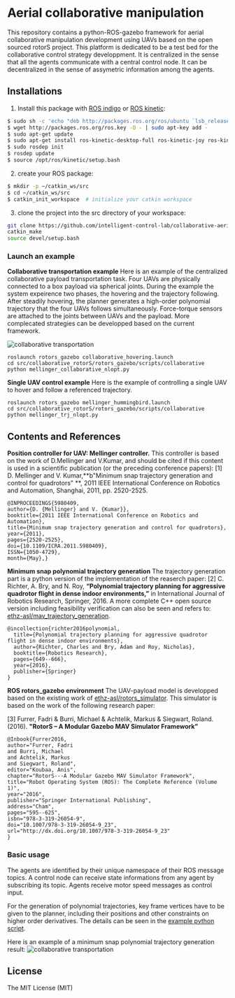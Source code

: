# Aerial collaborative manipulation

This repository contains a python-ROS-gazebo framework for aerial collaborative manipulation development using UAVs based on the open sourced rotorS project.
This platform is dedicated to be a test bed for the collaborative control strategy developpment. It is centralized in the sense that all the agents communicate with a central control node. It can be decentralized in the sense of assymetric information among the agents.

## Installations
1. Install this package with [ROS indigo](http://wiki.ros.org/indigo/Installation/Ubuntu "ROS indigo") or [ROS kinetic](http://wiki.ros.org/kinetic/Installation/Ubuntu "ROS kinetic"):
```bash
$ sudo sh -c 'echo "deb http://packages.ros.org/ros/ubuntu `lsb_release -sc` main" > /etc/apt/sources.list.d/ros-latest.list'
$ wget http://packages.ros.org/ros.key -O - | sudo apt-key add -
$ sudo apt-get update
$ sudo apt-get install ros-kinetic-desktop-full ros-kinetic-joy ros-kinetic-octomap-ros ros-kinetic-mavlink python-wstool python-catkin-tools protobuf-compiler libgoogle-glog-dev ros-kinetic-control-toolbox
$ sudo rosdep init
$ rosdep update
$ source /opt/ros/kinetic/setup.bash
```
2. create your ROS package:
```bash
$ mkdir -p ~/catkin_ws/src
$ cd ~/catkin_ws/src
$ catkin_init_workspace  # initialize your catkin workspace
```
3. clone the project into the src directory of your workspace:
```bash
git clone https://github.com/intelligent-control-lab/collaborative-aerial-transportation.git
catkin_make
source devel/setup.bash
```

### Launch an example
**Collaborative transportation example**
Here is an example of the centralized collaborative payload transportation task. Four UAVs are physically connected to a box payload via spherical joints. During the example the system expeirence two phases, the hovering and the trajectory following. After steadily hovering, the planner generates a high-order polynomial trajectory that the four UAVs follows simultaneously. Force-torque sensors are attached to the joints between UAVs and the payload. More complecated strategies can be developped based on the current framework.

![collaborative transportation](https://github.com/intelligent-control-lab/Collaborative_Aerial_Transportation/blob/master/rotors_gazebo/images/collaborative_transportation.png "collaborative transportation")

```
roslaunch rotors_gazebo collaborative_hovering.launch
cd src/collaborative_rotorS/rotors_gazebo/scripts/collaborative
python mellinger_collaborative_nlopt.py
```

**Single UAV control example**
Here is the example of controlling a single UAV to hover and follow a referenced trajectory.

```
roslaunch rotors_gazebo mellinger_hummingbird.launch
cd src/collaborative_rotorS/rotors_gazebo/scripts/collaborative
python mellinger_trj_nlopt.py
```

## Contents and References
**Position controller for UAV: Mellinger controller.**
This controller is based on the work of D.Mellinger and V.Kumar, and should be cited if this content is used in a scientific publication (or the preceding conference papers):
[1] D. Mellinger and V. Kumar,**b"Minimum snap trajectory generation and control for quadrotors" **, 2011 IEEE International Conference on Robotics and Automation, Shanghai, 2011, pp. 2520-2525.
```
@INPROCEEDINGS{5980409,
author={D. {Mellinger} and V. {Kumar}},
booktitle={2011 IEEE International Conference on Robotics and Automation},
title={Minimum snap trajectory generation and control for quadrotors},
year={2011},
pages={2520-2525},
doi={10.1109/ICRA.2011.5980409},
ISSN={1050-4729},
month={May},}
```
**Minimum snap polynomial trajectory generation**
The trajectory generation part is a python version of the implementation of the reaserch paper:
[2] C. Richter, A. Bry, and N. Roy, **“Polynomial trajectory planning for aggressive quadrotor flight in dense indoor environments,”** in International Journal of Robotics Research, Springer, 2016.
A more complete C++ open source version including feasibility verification can also be seen and refers to: [ethz-asl/mav_trajectory_generation](https://github.com/ethz-asl/mav_trajectory_generation "ethz-asl/mav_trajectory_generation").
```
@incollection{richter2016polynomial,
  title={Polynomial trajectory planning for aggressive quadrotor flight in dense indoor environments},
  author={Richter, Charles and Bry, Adam and Roy, Nicholas},
  booktitle={Robotics Research},
  pages={649--666},
  year={2016},
  publisher={Springer}
}
```

**ROS rotors_gazebo environment**
The UAV-payload model is developped based on the existing work of [ethz-asl/rotors_simulator](https://github.com/ethz-asl/rotors_simulator "ethz-asl/rotors_simulator").
This simulator is based on the work of the following research paper:

[3] Furrer, Fadri & Burri, Michael & Achtelik, Markus & Siegwart, Roland. (2016). **"RotorS – A Modular Gazebo MAV Simulator Framework”**
```
@Inbook{Furrer2016,
author="Furrer, Fadri
and Burri, Michael
and Achtelik, Markus
and Siegwart, Roland",
editor="Koubaa, Anis",
chapter="RotorS---A Modular Gazebo MAV Simulator Framework",
title="Robot Operating System (ROS): The Complete Reference (Volume 1)",
year="2016",
publisher="Springer International Publishing",
address="Cham",
pages="595--625",
isbn="978-3-319-26054-9",
doi="10.1007/978-3-319-26054-9_23",
url="http://dx.doi.org/10.1007/978-3-319-26054-9_23"
}
```
### Basic usage
The agents are identified by their unique namespace of their ROS message topics. A control node can receive state informations from any agent by subscribing its topic. Agents receive motor speed messages as control input. 

For the generation of polynomial trajectories, key frame vertices have to be given to the planner, including their positions and other constraints on higher order derivatives. The details can be seen in the [example python script](https://github.com/lucasyu17/collaborative_rotorS/blob/master/rotors_gazebo/scripts/collaborative/polynomialTrjNonlinear/Optimizer_nonlinear.py "example python script"). 

Here is an example of a minimum snap polynomial trajectory generation result:
![collaborative transportation](https://raw.githubusercontent.com/lucasyu17/collaborative_rotorS/master/rotors_gazebo/images/trajectory_result.png "trajectory_generation_example")

## License
The MIT License (MIT)
